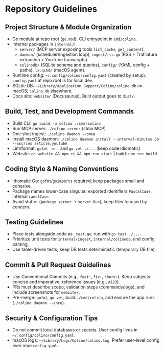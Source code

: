 # Repository Guidelines

## Project Structure & Module Organization
- Go module at repo root (`go.mod`). CLI entrypoint in `cmd/colino`.
- Internal packages in `internal/`:
  - `server/` (MCP server exposing tools `list_cache`, `get_content`).
  - `daemon/` (scheduler/ingestion loop), `ingest/rss.go` (RSS + Trafilatura extraction + YouTube transcripts).
  - `colinodb/` (SQLite schema and queries), `config/` (YAML config + paths), `launchd/` (macOS agent).
- Runtime config: `~/.config/colino/config.yaml` (created by setup). `config.yaml` at repo root is for local dev.
- SQLite DB: `~/Library/Application Support/Colino/colino.db` on macOS; `colino.db` elsewhere.
- Docs site: `website/` (Docusaurus). Built output goes to `dist/`.

## Build, Test, and Development Commands
- Build CLI: `go build -o colino ./cmd/colino`
- Run MCP server: `./colino server` (stdio MCP)
- One‑shot ingest: `./colino daemon --once`
- Install macOS daemon: `./colino daemon install --interval-minutes 30 --sources article,youtube`
- Lint/format: `gofmt -w .` and `go vet ./...` (keep code idiomatic)
- Website: `cd website && npm ci && npm run start` | build: `npm run build`

## Coding Style & Naming Conventions
- Idiomatic Go: `gofmt`/`goimports` required; keep packages small and cohesive.
- Package names lower-case singular; exported identifiers `PascalCase`, internal `camelCase`.
- Avoid stutter (`package server` → `server.Run`), keep files focused by concern.

## Testing Guidelines
- Place tests alongside code as `_test.go`; run with `go test ./...`.
- Prioritize unit tests for `internal/ingest`, `internal/colinodb`, and config parsing.
- Use table-driven tests; keep DB tests deterministic (temporary DB file).

## Commit & Pull Request Guidelines
- Use Conventional Commits (e.g., `feat:`, `fix:`, `chore:`). Keep subjects concise and imperative; reference issues (e.g., `#123`).
- PRs must describe scope, validation steps (commands/logs), and include screenshots for `website/`.
- Pre-merge: `gofmt`, `go vet`, build `./cmd/colino`, and ensure the app runs (`./colino daemon --once`).

## Security & Configuration Tips
- Do not commit local databases or secrets. User config lives in `~/.config/colino/config.yaml`.
- macOS logs: `~/Library/Logs/Colino/colino.log`. Prefer user-level config over repo `config.yaml`.
